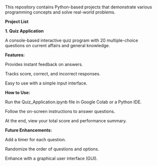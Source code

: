 This repository contains Python-based projects that demonstrate various programming concepts and solve real-world problems.

**Project List**

**1. Quiz Application**

A console-based interactive quiz program with 20 multiple-choice questions on current affairs and general knowledge.

**Features:**

Provides instant feedback on answers.

Tracks score, correct, and incorrect responses.

Easy to use with a simple input interface.

**How to Use:**

Run the Quiz_Application.ipynb file in Google Colab or a Python IDE.

Follow the on-screen instructions to answer questions.

At the end, view your total score and performance summary.

**Future Enhancements:**

Add a timer for each question.

Randomize the order of questions and options.

Enhance with a graphical user interface (GUI).
